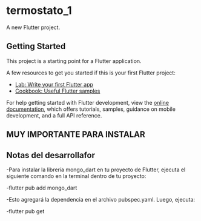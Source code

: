 # termostato_1

A new Flutter project.

## Getting Started

This project is a starting point for a Flutter application.

A few resources to get you started if this is your first Flutter project:

- [Lab: Write your first Flutter app](https://docs.flutter.dev/get-started/codelab)
- [Cookbook: Useful Flutter samples](https://docs.flutter.dev/cookbook)

For help getting started with Flutter development, view the
[online documentation](https://docs.flutter.dev/), which offers tutorials,
samples, guidance on mobile development, and a full API reference.

## MUY IMPORTANTE PARA INSTALAR

## Notas del desarrollafor

-Para instalar la librería mongo_dart en tu proyecto de Flutter, ejecuta el siguiente comando en la terminal dentro de tu proyecto:

-flutter pub add mongo_dart

-Esto agregará la dependencia en el archivo pubspec.yaml. Luego, ejecuta:

-flutter pub get
